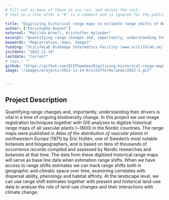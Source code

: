 ```yaml
---
# Fill out as many of these as you can, and delete the rest.
# Text on a line after a "#" is a comment and is ignored for the published page.

title: "Digitizing historical range maps to estimate range shifts of Nordic vascular plants"
author: ["Christophe Avenel"]
external: "Matilda Arnell, Kristoffer Hylander"
excerpt: "Quantifying range changes and, importantly, understanding their drivers is vital in a time of ongoing biodiversity change. In this project we use image registration techniques together with GIS analyses to digitize historical range maps of all vascular plants (~1800) in the Nordic countries."
keywords: "Registration, maps, ImageJ"
funding: "SciLifeLab BioImage Informatics Facility (www.scilifelab.se/facilities/bioimage-informatics)"
initdate: "2022-11-14"
lastdate: "Current"
# tags_: ""
github: "https://github.com/BIIFSweden/Digitizing-historical-range-maps"
image: "/images/projects/2022-11-14-KristofferHylander2022-1.gif"


---
```


## Project Description
Quantifying range changes and, importantly, understanding their drivers is vital in a time of ongoing biodiversity change. In this project we use image registration techniques together with GIS analyses to digitize historical range maps of all vascular plants (~1800) in the Nordic countries. The range maps were published in *Atlas of the distribution of vascular plants in northwestern Europe* (1971) by Eric Hultén, one of Sweden’s most notable botanists and biogeographers, and is based on tens of thousands of occurrence records compiled and assessed by Nordic researches and botanists at that time. The data from these digitized historical range maps will serve as base line data when estimation range shifts. When we have access to range shifts estimates we can track range shifts both in geographic and climatic space over time, examining correlates with dispersal ability, phenology and habitat affinity. At the landscape level, we can use range shift estimates together with present and historical land-use data to analyse the role of land-use changes and their interactions with climate change.
